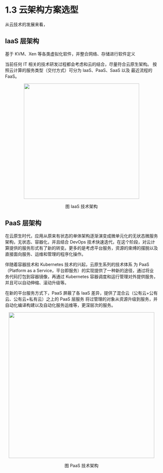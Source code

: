 # 1.3 云架构方案选型

从云技术的发展来看，


## IaaS 层架构
基于 KVM、Xen 等各类虚拟化软件，并整合网络、存储进行软件定义

当前任何 IT 相关的技术研发过程都会考虑和云的结合，尽量符合云原生架构。
按照云计算的服务类型（交付方式）可分为 IaaS、PaaS、SaaS 以及 最近流程的 FaaS。

<div  align="center">
	<img src="../assets/IaaS.png" width = "380"  align=center />
	<p>图 IaaS 技术架构</p>
</div>


## PaaS 层架构

在云原生时代，应用从原来有状态的单体架构逐渐演变成微单元化的无状态微服务架构，无状态、容器化，并且结合 DevOps 技术快速迭代，在这个阶段，对云计算提供的服务形式有了新的转变。更多的是考虑平台服务，资源的束缚的摆脱以及直接面向服务、运维和管理的程序化操作。

伴随着容器技术和 Kubernetes 技术的兴起，云原生系列的技术体系
为 PaaS（Platform as a Service，平台即服务）的实现提供了一种新的途径，通过将业务代码打包到容器镜像，再通过 Kubernetes 容器调度和运行管理对外提供服务，并且可以自动伸缩、滚动升级等。

在新的平台服务方式下，PaaS 屏蔽了各 IaaS 差异，提供了混合云（公有云+公有云、公有云+私有云）之上的 PaaS 层服务 将过管理的对象从资源升级到服务，并自动化编译构建以及自动化服务运维等，更深层次的服务。

<div  align="center">
	<img src="../assets/PaaS.png" width = "480"  align=center />
	<p>图 PaaS 技术架构</p>
</div>